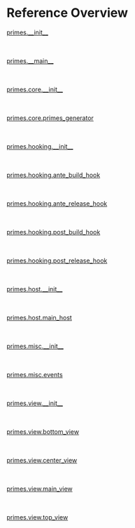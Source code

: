 
# Reference Overview

[primes.\_\_init\_\_](https://github.com/pyrustic/primes/blob/master/docs/reference/content/primes.\_\_init\_\_.md) 
<br>
 
<br><br>
[primes.\_\_main\_\_](https://github.com/pyrustic/primes/blob/master/docs/reference/content/primes.\_\_main\_\_.md) 
<br>
 
<br><br>
[primes.core.\_\_init\_\_](https://github.com/pyrustic/primes/blob/master/docs/reference/content/primes.core.\_\_init\_\_.md) 
<br>
 
<br><br>
[primes.core.primes\_generator](https://github.com/pyrustic/primes/blob/master/docs/reference/content/primes.core.primes\_generator.md) 
<br>
 
<br><br>
[primes.hooking.\_\_init\_\_](https://github.com/pyrustic/primes/blob/master/docs/reference/content/primes.hooking.\_\_init\_\_.md) 
<br>
 
<br><br>
[primes.hooking.ante\_build\_hook](https://github.com/pyrustic/primes/blob/master/docs/reference/content/primes.hooking.ante\_build\_hook.md) 
<br>
 
<br><br>
[primes.hooking.ante\_release\_hook](https://github.com/pyrustic/primes/blob/master/docs/reference/content/primes.hooking.ante\_release\_hook.md) 
<br>
 
<br><br>
[primes.hooking.post\_build\_hook](https://github.com/pyrustic/primes/blob/master/docs/reference/content/primes.hooking.post\_build\_hook.md) 
<br>
 
<br><br>
[primes.hooking.post\_release\_hook](https://github.com/pyrustic/primes/blob/master/docs/reference/content/primes.hooking.post\_release\_hook.md) 
<br>
 
<br><br>
[primes.host.\_\_init\_\_](https://github.com/pyrustic/primes/blob/master/docs/reference/content/primes.host.\_\_init\_\_.md) 
<br>
 
<br><br>
[primes.host.main\_host](https://github.com/pyrustic/primes/blob/master/docs/reference/content/primes.host.main\_host.md) 
<br>
 
<br><br>
[primes.misc.\_\_init\_\_](https://github.com/pyrustic/primes/blob/master/docs/reference/content/primes.misc.\_\_init\_\_.md) 
<br>
 
<br><br>
[primes.misc.events](https://github.com/pyrustic/primes/blob/master/docs/reference/content/primes.misc.events.md) 
<br>
 
<br><br>
[primes.view.\_\_init\_\_](https://github.com/pyrustic/primes/blob/master/docs/reference/content/primes.view.\_\_init\_\_.md) 
<br>
 
<br><br>
[primes.view.bottom\_view](https://github.com/pyrustic/primes/blob/master/docs/reference/content/primes.view.bottom\_view.md) 
<br>
 
<br><br>
[primes.view.center\_view](https://github.com/pyrustic/primes/blob/master/docs/reference/content/primes.view.center\_view.md) 
<br>
 
<br><br>
[primes.view.main\_view](https://github.com/pyrustic/primes/blob/master/docs/reference/content/primes.view.main\_view.md) 
<br>
 
<br><br>
[primes.view.top\_view](https://github.com/pyrustic/primes/blob/master/docs/reference/content/primes.view.top\_view.md) 
<br>
 
